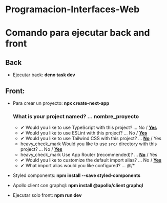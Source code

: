 # Programacion-Interfaces-Web

# Comando para ejecutar back and front


## Back

- Ejecutar back: **deno task dev**

## Front: 

- Para crear un proyecto: **npx create-next-app**


    ### What is your project named? … nombre_proyecto
    - ✔ Would you like to use TypeScript with this project? … No / <u>**Yes**</u>
    - ✔ Would you like to use ESLint with this project? … No / <u>**Yes**</u>
    - ✔ Would you like to use Tailwind CSS with this project? … <u>**No**</u> / Yes
    - heavy_check_mark Would you like to use `src/` directory with this project? … No / <u>**Yes**</u>
    - heavy_check_mark Use App Router (recommended)? … <u>**No**</u> / Yes
    - ✔ Would you like to customize the default import alias? … No / <u>**Yes**</u>
    - ✔ What import alias would you like configured? … @/*

- Styled components: **npm install --save styled-components**

- Apollo client con graphql: **npm install @apollo/client graphql**

- Ejecutar solo front: **npm run dev**
